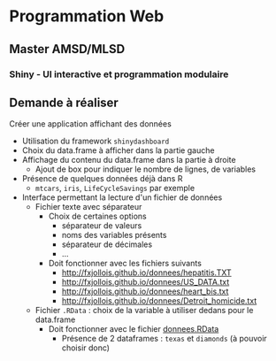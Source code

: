 # Programmation Web

## Master AMSD/MLSD

### Shiny - UI interactive et programmation modulaire

## Demande à réaliser


Créer une application affichant des données

- Utilisation du framework `shinydashboard`
- Choix du data.frame à afficher dans la partie gauche
- Affichage du contenu du data.frame dans la partie à droite
    - Ajout de box pour indiquer le nombre de lignes, de variables
- Présence de quelques données déjà dans R
    - `mtcars`, `iris`, `LifeCycleSavings` par exemple
- Interface permettant la lecture d'un fichier de données
    - Fichier texte avec séparateur
        - Choix de certaines options
            - séparateur de valeurs
            - noms des variables présents
            - séparateur de décimales
            - ...
        - Doit fonctionner avec les fichiers suivants
            - <http://fxjollois.github.io/donnees/hepatitis.TXT>
            - <http://fxjollois.github.io/donnees/US_DATA.txt>
            - <http://fxjollois.github.io/donnees/heart_bis.txt>
            - <http://fxjollois.github.io/donnees/Detroit_homicide.txt>
    - Fichier `.RData` : choix de la variable à utiliser dedans pour le data.frame
        - Doit fonctionner avec le fichier [donnees.RData](donnees.RData)
            - Présence de 2 dataframes : `texas` et `diamonds` (à pouvoir choisir donc)

